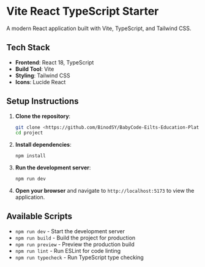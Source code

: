# Vite React TypeScript Starter

A modern React application built with Vite, TypeScript, and Tailwind CSS.

## Tech Stack

- **Frontend**: React 18, TypeScript
- **Build Tool**: Vite
- **Styling**: Tailwind CSS
- **Icons**: Lucide React


## Setup Instructions

1. **Clone the repository**:
   ```bash
   git clone <https://github.com/BinodSY/BabyCode-Eilts-Education-Platform>
   cd project
   ```

2. **Install dependencies**:
   ```bash
   npm install
   ```

3. **Run the development server**:
   ```bash
   npm run dev
   ```

4. **Open your browser** and navigate to `http://localhost:5173` to view the application.

## Available Scripts

- `npm run dev` - Start the development server
- `npm run build` - Build the project for production
- `npm run preview` - Preview the production build
- `npm run lint` - Run ESLint for code linting
- `npm run typecheck` - Run TypeScript type checking
